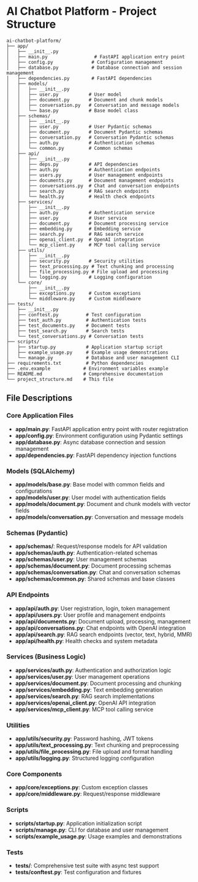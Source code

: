 # AI Chatbot Platform - Project Structure

```
ai-chatbot-platform/
├── app/
│   ├── __init__.py
│   ├── main.py                 # FastAPI application entry point
│   ├── config.py              # Configuration management
│   ├── database.py            # Database connection and session management
│   ├── dependencies.py        # FastAPI dependencies
│   ├── models/
│   │   ├── __init__.py
│   │   ├── user.py           # User model
│   │   ├── document.py       # Document and chunk models
│   │   ├── conversation.py   # Conversation and message models
│   │   └── base.py           # Base model class
│   ├── schemas/
│   │   ├── __init__.py
│   │   ├── user.py           # User Pydantic schemas
│   │   ├── document.py       # Document Pydantic schemas
│   │   ├── conversation.py   # Conversation Pydantic schemas
│   │   ├── auth.py           # Authentication schemas
│   │   └── common.py         # Common schemas
│   ├── api/
│   │   ├── __init__.py
│   │   ├── deps.py           # API dependencies
│   │   ├── auth.py           # Authentication endpoints
│   │   ├── users.py          # User management endpoints
│   │   ├── documents.py      # Document management endpoints
│   │   ├── conversations.py  # Chat and conversation endpoints
│   │   ├── search.py         # RAG search endpoints
│   │   └── health.py         # Health check endpoints
│   ├── services/
│   │   ├── __init__.py
│   │   ├── auth.py           # Authentication service
│   │   ├── user.py           # User service
│   │   ├── document.py       # Document processing service
│   │   ├── embedding.py      # Embedding service
│   │   ├── search.py         # RAG search service
│   │   ├── openai_client.py  # OpenAI integration
│   │   └── mcp_client.py     # MCP tool calling service
│   ├── utils/
│   │   ├── __init__.py
│   │   ├── security.py       # Security utilities
│   │   ├── text_processing.py # Text chunking and processing
│   │   ├── file_processing.py # File upload and processing
│   │   └── logging.py        # Logging configuration
│   └── core/
│       ├── __init__.py
│       ├── exceptions.py     # Custom exceptions
│       └── middleware.py     # Custom middleware
├── tests/
│   ├── __init__.py
│   ├── conftest.py          # Test configuration
│   ├── test_auth.py         # Authentication tests
│   ├── test_documents.py    # Document tests
│   ├── test_search.py       # Search tests
│   └── test_conversations.py # Conversation tests
├── scripts/
│   ├── startup.py           # Application startup script
│   ├── example_usage.py     # Example usage demonstrations
│   └── manage.py            # Database and user management CLI
├── requirements.txt         # Python dependencies
├── .env.example            # Environment variables example
├── README.md               # Comprehensive documentation
└── project_structure.md    # This file
```

## File Descriptions

### Core Application Files
- **app/main.py**: FastAPI application entry point with router registration
- **app/config.py**: Environment configuration using Pydantic settings
- **app/database.py**: Async database connection and session management
- **app/dependencies.py**: FastAPI dependency injection functions

### Models (SQLAlchemy)
- **app/models/base.py**: Base model with common fields and configurations
- **app/models/user.py**: User model with authentication fields
- **app/models/document.py**: Document and chunk models with vector fields
- **app/models/conversation.py**: Conversation and message models

### Schemas (Pydantic)
- **app/schemas/**: Request/response models for API validation
- **app/schemas/auth.py**: Authentication-related schemas
- **app/schemas/user.py**: User management schemas
- **app/schemas/document.py**: Document processing schemas
- **app/schemas/conversation.py**: Chat and conversation schemas
- **app/schemas/common.py**: Shared schemas and base classes

### API Endpoints
- **app/api/auth.py**: User registration, login, token management
- **app/api/users.py**: User profile and management endpoints
- **app/api/documents.py**: Document upload, processing, management
- **app/api/conversations.py**: Chat endpoints with OpenAI integration
- **app/api/search.py**: RAG search endpoints (vector, text, hybrid, MMR)
- **app/api/health.py**: Health checks and system metadata

### Services (Business Logic)
- **app/services/auth.py**: Authentication and authorization logic
- **app/services/user.py**: User management operations
- **app/services/document.py**: Document processing and chunking
- **app/services/embedding.py**: Text embedding generation
- **app/services/search.py**: RAG search implementations
- **app/services/openai_client.py**: OpenAI API integration
- **app/services/mcp_client.py**: MCP tool calling service

### Utilities
- **app/utils/security.py**: Password hashing, JWT tokens
- **app/utils/text_processing.py**: Text chunking and preprocessing
- **app/utils/file_processing.py**: File upload and format handling
- **app/utils/logging.py**: Structured logging configuration

### Core Components
- **app/core/exceptions.py**: Custom exception classes
- **app/core/middleware.py**: Request/response middleware

### Scripts
- **scripts/startup.py**: Application initialization script
- **scripts/manage.py**: CLI for database and user management
- **scripts/example_usage.py**: Usage examples and demonstrations

### Tests
- **tests/**: Comprehensive test suite with async test support
- **tests/conftest.py**: Test configuration and fixtures